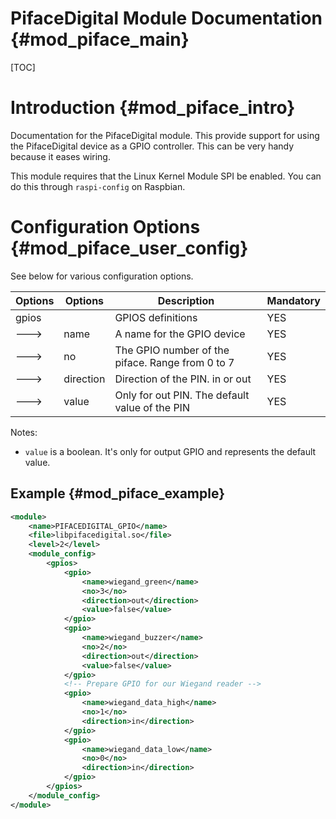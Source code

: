 PifaceDigital Module Documentation {#mod_piface_main}
=====================================================

[TOC]

Introduction {#mod_piface_intro}
=================================

Documentation for the PifaceDigital module.
This provide support for using the PifaceDigital device as a GPIO controller.
This can be very handy because it eases wiring.

This module requires that the Linux Kernel Module SPI be enabled.
You can do this through `raspi-config` on Raspbian.

Configuration Options {#mod_piface_user_config}
================================================

See below for various configuration options.


Options    | Options   | Description                                            | Mandatory
-----------|-----------|--------------------------------------------------------|-----------
gpios      |           | GPIOS definitions                                      | YES
--->       | name      | A name for the GPIO device                             | YES
--->       | no        | The GPIO number of the piface. Range from 0 to 7       | YES
--->       | direction | Direction of the PIN. in or out                        | YES
--->       | value     | Only for out PIN. The default value of the PIN         | YES

Notes:
+ `value` is a boolean. It's only for output GPIO and represents the default value.


Example {#mod_piface_example}
------------------------------

~~~~~~~~~~~~~~~~~~~~~~~~~~~~~~~~~~~~~~~~~~~~~~~~~~~.xml
<module>
    <name>PIFACEDIGITAL_GPIO</name>
    <file>libpifacedigital.so</file>
    <level>2</level>
    <module_config>
        <gpios>
            <gpio>
                <name>wiegand_green</name>
                <no>3</no>
                <direction>out</direction>
                <value>false</value>
            </gpio>
            <gpio>
                <name>wiegand_buzzer</name>
                <no>2</no>
                <direction>out</direction>
                <value>false</value>
            </gpio>
            <!-- Prepare GPIO for our Wiegand reader -->
            <gpio>
                <name>wiegand_data_high</name>
                <no>1</no>
                <direction>in</direction>
            </gpio>
            <gpio>
                <name>wiegand_data_low</name>
                <no>0</no>
                <direction>in</direction>
            </gpio>
        </gpios>
    </module_config>
</module>
~~~~~~~~~~~~~~~~~~~~~~~~~~~~~~~~~~~~~~~~~~~~~~~~~~~
